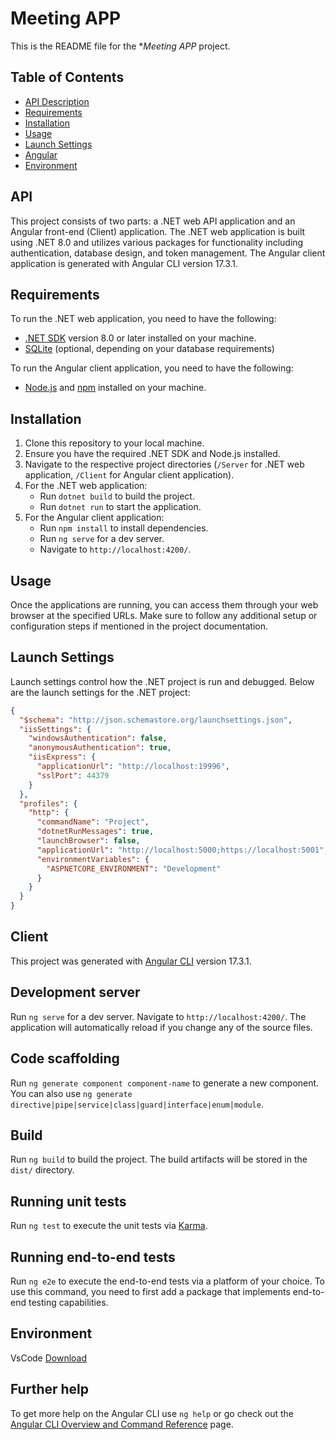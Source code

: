 # Meeting APP

This is the README file for the **Meeting APP* project.

## Table of Contents

- [API Description](#api)
- [Requirements](#requirements)
- [Installation](#installation)
- [Usage](#usage)
- [Launch Settings](#launch-settings)
- [Angular](#client)
- [Environment](#environment)

## API 

This project consists of two parts: a .NET web API application and an Angular front-end (Client) application. The .NET web application is built using .NET 8.0 and utilizes various packages for functionality including authentication, database design, and token management. The Angular client application is generated with Angular CLI version 17.3.1.

## Requirements

To run the .NET web application, you need to have the following:

- [.NET SDK](https://dotnet.microsoft.com/download) version 8.0 or later installed on your machine.
- [SQLite](https://www.sqlite.org/download.html) (optional, depending on your database requirements)

To run the Angular client application, you need to have the following:

- [Node.js](https://nodejs.org/) and [npm](https://www.npmjs.com/) installed on your machine.

## Installation

1. Clone this repository to your local machine.
2. Ensure you have the required .NET SDK and Node.js installed.
3. Navigate to the respective project directories (`/Server` for .NET web application, `/Client` for Angular client application).
4. For the .NET web application:
   - Run `dotnet build` to build the project.
   - Run `dotnet run` to start the application.
5. For the Angular client application:
   - Run `npm install` to install dependencies.
   - Run `ng serve` for a dev server.
   - Navigate to `http://localhost:4200/`.

## Usage

Once the applications are running, you can access them through your web browser at the specified URLs. Make sure to follow any additional setup or configuration steps if mentioned in the project documentation.

## Launch Settings

Launch settings control how the .NET project is run and debugged. Below are the launch settings for the .NET project:

```json
{
  "$schema": "http://json.schemastore.org/launchsettings.json",
  "iisSettings": {
    "windowsAuthentication": false,
    "anonymousAuthentication": true,
    "iisExpress": {
      "applicationUrl": "http://localhost:19996",
      "sslPort": 44379
    }
  },
  "profiles": {
    "http": {
      "commandName": "Project",
      "dotnetRunMessages": true,
      "launchBrowser": false,
      "applicationUrl": "http://localhost:5000;https://localhost:5001",
      "environmentVariables": {
        "ASPNETCORE_ENVIRONMENT": "Development"
      }
    }
  }
}
```



## Client

This project was generated with [Angular CLI](https://github.com/angular/angular-cli) version 17.3.1.

## Development server

Run `ng serve` for a dev server. Navigate to `http://localhost:4200/`. The application will automatically reload if you change any of the source files.

## Code scaffolding

Run `ng generate component component-name` to generate a new component. You can also use `ng generate directive|pipe|service|class|guard|interface|enum|module`.

## Build

Run `ng build` to build the project. The build artifacts will be stored in the `dist/` directory.

## Running unit tests

Run `ng test` to execute the unit tests via [Karma](https://karma-runner.github.io).

## Running end-to-end tests

Run `ng e2e` to execute the end-to-end tests via a platform of your choice. To use this command, you need to first add a package that implements end-to-end testing capabilities.

## Environment

VsCode 
[Download](https://code.visualstudio.com/download")

## Further help

To get more help on the Angular CLI use `ng help` or go check out the [Angular CLI Overview and Command Reference](https://angular.io/cli) page.

      
